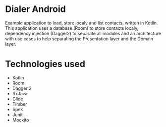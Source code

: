 # Dialer Android

Example application to load, store localy and list contacts, written in Kotlin.
This application uses a database (Room) to store contacts localy, dependency injection (Dagger2) to separate all modules and an architecture with use cases to help separating the Presentation layer and the Domain layer.

# Technologies used

 * Kotlin
 * Room
 * Dagger 2
 * RxJava
 * Glide
 * Timber
 * Spek
 * Junit
 * Mockito
